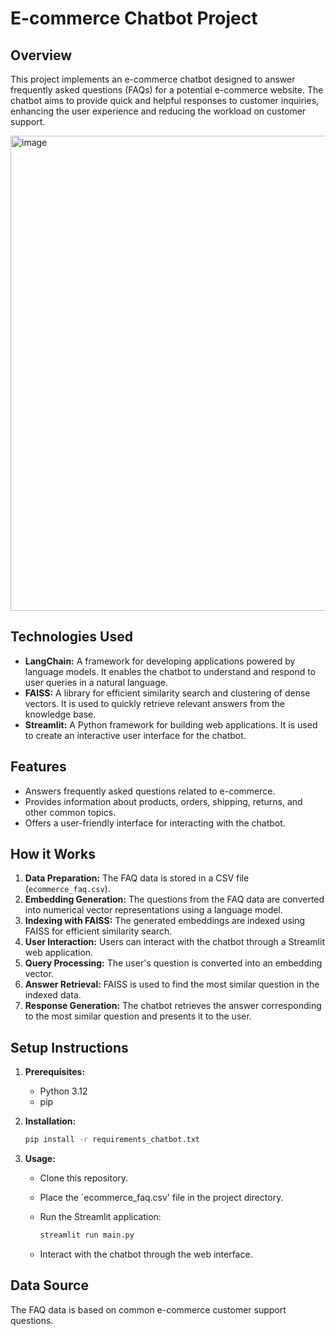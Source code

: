 # E-commerce Chatbot Project

## Overview

This project implements an e-commerce chatbot designed to answer frequently asked questions (FAQs) for a potential e-commerce website. The chatbot aims to provide quick and helpful responses to customer inquiries, enhancing the user experience and reducing the workload on customer support.

<img width="760" alt="image" src="https://github.com/user-attachments/assets/efdfcf37-407a-4f5d-89dd-bce994137c3d" />

## Technologies Used

* **LangChain:** A framework for developing applications powered by language models. It enables the chatbot to understand and respond to user queries in a natural language.
* **FAISS:** A library for efficient similarity search and clustering of dense vectors. It is used to quickly retrieve relevant answers from the knowledge base.
* **Streamlit:** A Python framework for building web applications. It is used to create an interactive user interface for the chatbot.

## Features

* Answers frequently asked questions related to e-commerce.
* Provides information about products, orders, shipping, returns, and other common topics.
* Offers a user-friendly interface for interacting with the chatbot.

## How it Works

1.  **Data Preparation:** The FAQ data is stored in a CSV file (`ecommerce_faq.csv`).
2.  **Embedding Generation:** The questions from the FAQ data are converted into numerical vector representations using a language model.
3.  **Indexing with FAISS:** The generated embeddings are indexed using FAISS for efficient similarity search.
4.  **User Interaction:** Users can interact with the chatbot through a Streamlit web application.
5.  **Query Processing:** The user's question is converted into an embedding vector.
6.  **Answer Retrieval:** FAISS is used to find the most similar question in the indexed data.
7.  **Response Generation:** The chatbot retrieves the answer corresponding to the most similar question and presents it to the user.

## Setup Instructions

1.  **Prerequisites:**
    * Python 3.12
    * pip

2.  **Installation:**

    ```bash
    pip install -r requirements_chatbot.txt
    ```

3.  **Usage:**
    * Clone this repository.
    * Place the `ecommerce_faq.csv' file in the project directory.
    * Run the Streamlit application:

        ```bash
        streamlit run main.py
        ```

    * Interact with the chatbot through the web interface.

## Data Source

The FAQ data is based on common e-commerce customer support questions.
